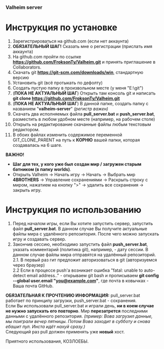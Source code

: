 ### Valheim server

# Инструкция по установке
1. Зарегистрироваться на github.com (если нет аккаунта)
2. **ОБЯЗАТЕЛЬНЫЙ ШАГ!** Сказать мне о регистрации (прислать имя аккаунта)
3. На github.com пройти по ссылке **https://github.com/FroksonTy/Valheim.git** и принять приглашение в Collaborators.
4. Скачать git **https://git-scm.com/downloads/win**, стандартную версию
5. Установить git (всё протыкать по дефолту)
6. Создать пустую папку в произвольном месте (у меня "E:\git")
7. (**ПОКА НЕ АКТУАЛЬНЫЙ ШАГ**) Открыть там консоль git и написать **git clone https://github.com/FroksonTy/Valheim.git**
8. (**ПОКА НЕ АКТУАЛЬНЫЙ ШАГ**) В данной папке, создать папку с названием "**valheim-server**" _(регистр важен)_
9. Скачать два исполняемых файла **pull_server.bat** и **push_server.bat**, разместить в любом удобном месте (например, на рабочем столе)
10. Открыть на редактирование скачанные файлы любым текстовым редактором.
11. В обоих файлах изменить содержимое переменной GIT_CLONE_PARENT на путь к **КОРНЮ** вашей папки, которая создавалась на 6 шаге.

**ВАЖНО!**
* **Шаг для тех, у кого уже был создан мир / загружен старым батником (в папку worlds)**. 
* Открыть Valheim -> Начать игру -> Начать -> Выбрать мир **4BROTHERS** -> Управление сохранениями -> Раскрыть строку с миром, нажатием на кнопку ">" -> удалить все сохранения -> закрыть игру.

# Инструкция по использованию
1. Перед началом игры, если Вы хотите запустить сервер, запустить файл **pull_server.bat**. В данном случае Вы получите актуальные файлы мира с удалённого репозитория. После чего можно запускать игру и создавать сервер.
2. Закончив сессию, необходимо запустить файл **push_server.bat**, указать комментарий (политика git), например, - дату сессии. В данном случае файлы мира отправятся на удалённый репозиторий.<br>
    2.1. В первый раз гит предложит авторизоваться в git (авторизуемся через браузер)<br>
    2.2 Если в процессе push'а возникает ошибка "fatal: unable to auto-detect email address.." - открываем git bash и прописываем **git config --global user.email "you@example.com"**, где почта в ковычках - Ваша почта GitHub.

**ОБЯЗАТЕЛЬНАЯ К ПРОЧТЕНИЮ ИНФОРМАЦИЯ:**
pull_server.bat работает по принципу загрузки, push_server.bat - сохранения. <br>
Если Вы использовали pull_server.bat и играли день, **ни в коем случае не нужно запускать его повторно**. Мир **перезатрется** последними данными с удалённого репозитория. _(пример: Вова загрузил данные, мы поиграли вечер пятницы. Потом Вова заходит в субботу и снова ебашит пул. Инста идёт нахуй сразу.)_<br>
Следующий раз pull должен применять уже **новый** хост. 

Приятного использования, КОЗЛОЕБЫ.
